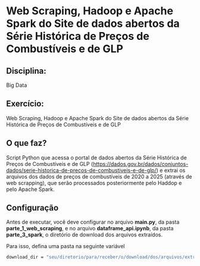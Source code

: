 # Web Scraping, Hadoop e Apache Spark do Site de dados abertos da Série Histórica de Preços de Combustíveis e de GLP

## Disciplina:
Big Data

## Exercício: 
Web Scraping, Hadoop e Apache Spark do Site de dados abertos da Série Histórica de Preços de Combustíveis e de GLP

## O que faz?
Script Python que acessa o portal de dados abertos da Série Histórica de Preços de Combustíveis e de GLP (https://dados.gov.br/dados/conjuntos-dados/serie-historica-de-precos-de-combustiveis-e-de-glp/) e extrai os arquivos dos dados de preços de combustíveis de 2020 a 2025 (através de web scrapping), que serão processados posteriormente pelo Haddop e pelo Apache Spark.

## Configuração
Antes de executar, você deve configurar no arquivo **main.py**, da pasta **parte_1_web_scraping**, e no arquivo **dataframe_api.ipynb**, da pasta **parte_3_spark**, o diretório de download dos arquivos extraídos.

Para isso, defina uma pasta na seguinte variável
```bash
download_dir = "seu/diretorio/para/receber/o/download/dos/arquivos/extraidos"
```
